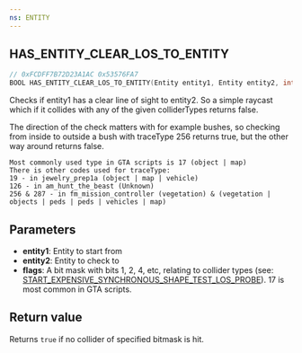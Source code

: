 ```yaml
---
ns: ENTITY
---
```

## HAS_ENTITY_CLEAR_LOS_TO_ENTITY

```c
// 0xFCDFF7B72D23A1AC 0x53576FA7
BOOL HAS_ENTITY_CLEAR_LOS_TO_ENTITY(Entity entity1, Entity entity2, int flags);
```

Checks if entity1 has a clear line of sight to entity2. So a simple raycast which if it collides with any of the given colliderTypes returns false.

The direction of the check matters with for example bushes, so checking from inside to outside a bush with traceType 256 returns true, but the other way around returns false.

```
Most commonly used type in GTA scripts is 17 (object | map)
There is other codes used for traceType:
19 - in jewelry_prep1a (object | map | vehicle)
126 - in am_hunt_the_beast (Unknown)
256 & 287 - in fm_mission_controller (vegetation) & (vegetation | objects | peds | peds | vehicles | map)
```

## Parameters
* **entity1**: Entity to start from
* **entity2**: Entity to check to
* **flags**: A bit mask with bits 1, 2, 4, etc, relating to collider types (see: [START_EXPENSIVE_SYNCHRONOUS_SHAPE_TEST_LOS_PROBE](#_0x377906D8A31E5586)). 17 is most common in GTA scripts.

## Return value
Returns `true` if no collider of specified bitmask is hit.
